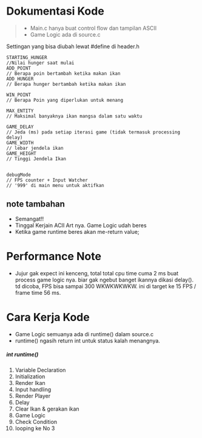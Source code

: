 # Dokumentasi Kode

> - Main.c hanya buat control flow dan tampilan ASCII
> - Game Logic ada di source.c

Settingan yang bisa diubah lewat #define di header.h

```
STARTING_HUNGER 
//Nilai hunger saat mulai
ADD_POINT
// Berapa poin bertambah ketika makan ikan
ADD_HUNGER
// Berapa hunger bertambah ketika makan ikan

WIN_POINT
// Berapa Poin yang diperlukan untuk menang

MAX_ENTITY 
// Maksimal banyaknya ikan mangsa dalam satu waktu

GAME_DELAY 
// Jeda (ms) pada setiap iterasi game (tidak termasuk processing delay)
GAME_WIDTH
// lebar jendela ikan
GAME_HEIGHT
// Tinggi Jendela Ikan


debugMode 
// FPS counter + Input Watcher
// '999' di main menu untuk aktifkan
```


## note tambahan
- Semangat!!
- Tinggal Kerjain ACII Art nya. Game Logic udah beres
- Ketika game runtime beres akan me-return value;

# Performance Note
- Jujur gak expect ini kenceng, total total cpu time cuma 2 ms buat process game logic nya. biar gak ngebut banget ikannya dikasi delay(). td dicoba, FPS bisa sampai 300 WKWKWKWKW. ini di target ke 15 FPS / frame time 56 ms.

# Cara Kerja Kode
- Game Logic semuanya ada di runtime() dalam source.c
- runtime() ngasih return int untuk status kalah menangnya.

##### int runtime()
1. Variable Declaration
2. Initialization
3. Render Ikan
4. Input handling
5. Render Player
6. Delay 
7. Clear Ikan & gerakan ikan
8. Game Logic
9. Check Condition
10. looping ke No 3
